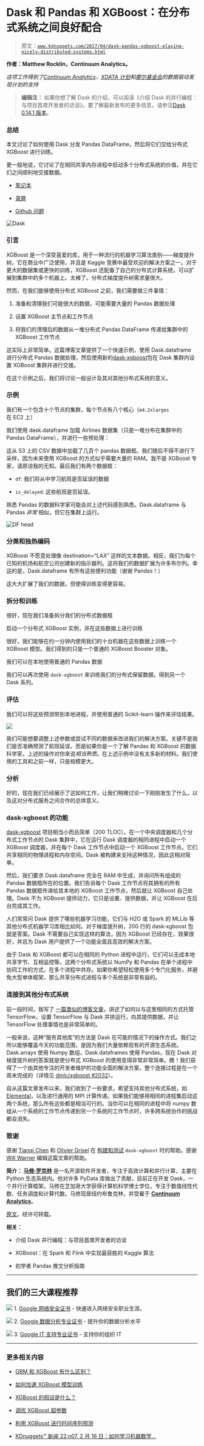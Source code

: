 # Dask 和 Pandas 和 XGBoost：在分布式系统之间良好配合

> 原文：[`www.kdnuggets.com/2017/04/dask-pandas-xgboost-playing-nicely-distributed-systems.html`](https://www.kdnuggets.com/2017/04/dask-pandas-xgboost-playing-nicely-distributed-systems.html)

**作者：Matthew Rocklin，Continuum Analytics。**

*这项工作得到了[Continuum Analytics](http://continuum.io/)、[XDATA 计划](https://www.darpa.mil/program/XDATA)和[摩尔基金会](https://www.moore.org/)的数据驱动发现计划的支持*

> **编辑注：** 如果你想了解 Dask 的介绍，可以阅读《介绍 Dask 的并行编程：与项目首席开发者的访谈》。要了解最新发布的更多信息，请参见[Dask 0.14.1 版本](http://matthewrocklin.com/blog/work/2017/03/23/dask-0.14.1)。

### 总结

本文讨论了如何使用 Dask 分发 Pandas DataFrame，然后将它们交给分布式 XGBoost 进行训练。

更一般地说，它讨论了在相同共享内存进程中启动多个分布式系统的价值，并在它们之间顺利地交接数据。

+   [笔记本](https://gist.github.com/mrocklin/3696fe2398dc7152c66bf593a674e4d9)

+   [录屏](https://youtu.be/Cc4E-PdDSro)

+   [Github 问题](https://github.com/dmlc/xgboost/issues/2032)

![Dask](img/0b8634648f8ce3dace49e6acf212ca23.png)

### 引言

XGBoost 是一个深受喜爱的库，用于一种流行的机器学习算法类别——梯度提升树。它在商业中广泛使用，并且是 Kaggle 竞赛中最受欢迎的解决方案之一。对于更大的数据集或更快的训练，XGBoost 还配备了自己的分布式计算系统，可以扩展到集群中的多个机器上。太棒了。分布式梯度提升树需求量很大。

然而，在我们能够使用分布式 XGBoost 之前，我们需要做三件事情：

1.  准备和清理我们可能很大的数据，可能需要大量的 Pandas 数据处理

1.  设置 XGBoost 主节点和工作节点

1.  将我们的清理后的数据从一堆分布式 Pandas DataFrame 传递给集群中的 XGBoost 工作节点

这实际上非常简单。这篇博客文章提供了一个快速示例，使用 Dask.dataframe 进行分布式 Pandas 数据处理，然后使用新的[dask-xgboost](https://github.com/dask/dask-xgboost)包在 Dask 集群内设置 XGBoost 集群并进行交接。

在这个示例之后，我们将讨论一般设计及其对其他分布式系统的意义。

### 示例

我们有一个包含十个节点的集群，每个节点有八个核心（`m4.2xlarges` 在 EC2 上）

我们使用 dask.dataframe 加载 Airlines 数据集（只是一堆分布在集群中的 Pandas DataFrame），并进行一些预处理：

这从 S3 上的 CSV 数据中加载了几百个 pandas 数据框。我们随后不得不进行下采样，因为未来使用 XGBoost 的方式似乎需要大量的 RAM。我不是 XGBoost 专家，请原谅我的无知。最后我们有两个数据框：

+   `df`: 我们将从中学习航班是否延误的数据

+   `is_delayed`: 这些航班是否延误。

熟悉 Pandas 的数据科学家可能会对上述代码感到熟悉。Dask.dataframe 与 Pandas *非常* 相似，但它在集群上运行。

![DF head](img/bb4d687a932ec89c5649e823836e6425.png)

### 分类和独热编码

XGBoost 不愿意处理像 destination=”LAX” 这样的文本数据。相反，我们为每个已知的机场和航空公司创建新的指示器列。这将我们的数据扩展为许多布尔列。幸运的是，Dask.dataframe 有所有这些便利功能（谢谢 Pandas！）

这大大扩展了我们的数据，但使得训练变得更容易。

### 拆分和训练

很好，现在我们准备拆分我们的分布式数据框

启动一个分布式 XGBoost 实例，并在这些数据上进行训练

很好，我们能够在约一分钟内使用我们的十台机器在这些数据上训练一个 XGBoost 模型。我们得到的只是一个普通的 XGBoost Booster 对象。

我们可以在本地使用普通的 Pandas 数据

我们可以再次使用 `dask-xgboost` 来训练我们的分布式保留数据，得到另一个 Dask 系列。

### 评估

我们可以将这些预测带到本地进程，并使用普通的 Scikit-learn 操作来评估结果。

![](img/e57f05381a23402623b5ec9a7531cee7.png)

我们可能想要调整上述参数或尝试不同的数据来改进我们的解决方案。关键不是我们是否准确预测了航班延误，而是如果你是一个了解 Pandas 和 XGBoost 的数据科学家，上述的操作对你来说*相当熟悉*。在上述示例中没有太多新的材料。我们使用的工具和之前一样，只是规模更大。

### 分析

好的，现在我们已经展示了这如何工作，让我们稍微讨论一下刚刚发生了什么，以及这对分布式服务之间合作的总体意义。

### dask-xgboost 的功能

[dask-xgboost](https://github.com/dask/dask-xgboost) 项目相当小而且简单（200 TLOC）。在一个中央调度器和几个分布式工作节点的 Dask 集群中，它在运行 Dask 调度器的相同进程中启动一个 XGBoost 调度器，并在每个 Dask 工作节点中启动一个 XGBoost 工作节点。它们共享相同的物理进程和内存空间。Dask 被构建来支持这种情况，因此这相对简单。

然后，我们要求 Dask.dataframe 完全在 RAM 中生成，并询问所有组成的 Pandas 数据框所在的位置。我们告诉每个 Dask 工作节点将其拥有的所有 Pandas 数据框传递给其本地的 XGBoost 工作节点，然后就让 XGBoost 自己处理。Dask 不为 XGBoost 提供动力，它只是设置、提供数据，并让 XGBoost 在后台完成其工作。

人们常常问 Dask 提供了哪些机器学习功能，它们与 H2O 或 Spark 的 MLLib 等其他分布式机器学习库相比如何。对于梯度提升树，200 行的 dask-xgboost 包就是答案。Dask 不需要自己实现这样的算法，因为 XGBoost 已经存在，效果很好，并且为 Dask 用户提供了一个功能全面且高效的解决方案。

由于 Dask 和 XGBoost 都可以在相同的 Python 进程中运行，它们可以无成本地共享字节、互相监控等。这两个分布式系统以 NumPy 和 Pandas 在单个进程中协同工作的方式，在多个进程中共存。如果你希望轻松使用多个专门化服务，并避免大型单体框架，那么共享分布式进程与多个系统是非常有益的。

### 连接到其他分布式系统

前一段时间，我写了 [一篇类似的博客文章](http://matthewrocklin.com/blog/work/2017/02/11/dask-tensorflow)，讲述了如何以与这里相同的方式托管 TensorFlow。设置 TensorFlow 与 Dask 并排运行，向其提供数据，并让 TensorFlow 处理事情也是非常简单的。

一般来说，这种“服务其他库”的方法是 Dask 在可能的情况下的操作方式。我们之所以能够覆盖今天的功能范围，是因为我们大量依赖现有的开源生态系统。Dask.arrays 使用 Numpy 数组，Dask.dataframes 使用 Pandas，现在 Dask 对梯度提升树的答案就是使分布式 XGBoost 的使用变得非常非常简单。瞧！我们获得了一个由其他专注的开发者维护的功能全面的解决方案，整个连接过程是在一个周末完成的（详情见 [dmlc/xgboost #2032](https://github.com/dmlc/xgboost/issues/2032)）。

自从这篇文章发布以来，我们收到了一些要求，希望支持其他分布式系统，如 [Elemental](http://libelemental.org/)，以及进行通用的 MPI 计算传递。如果我们能够用相同的进程集启动这两个系统，那么所有这些都是相当可行的。当你可以在相同的进程中将 numpy 数组从一个系统的工作节点传递到另一个系统的工作节点时，许多跨系统协作的挑战都会消失。

### 致谢

感谢 [Tianqi Chen](http://homes.cs.washington.edu/~tqchen/) 和 [Olivier Grisel](http://ogrisel.com/) 在 [构建和测试](https://github.com/dmlc/xgboost/issues/2032) `dask-xgboost` 时的帮助。感谢 [Will Warner](https://github.com/electronwill) 编辑这篇文章的帮助。

**简介： [马修·罗克林](http://matthewrocklin.com/)** 是一名开源软件开发者，专注于高效计算和并行计算，主要在 Python 生态系统内。他对许多 PyData 库做出了贡献，目前正在开发 Dask，一个并行计算框架。马修在芝加哥大学获得计算机科学博士学位，专注于数值线性代数、任务调度和计算代数。马修现居纽约布鲁克林，并受雇于 [**Continuum Analytics**](https://www.continuum.io/)。

[原文](http://matthewrocklin.com/blog/work/2017/03/28/dask-xgboost)。经许可转载。

**相关：**

+   介绍 Dask 并行编程：与项目首席开发者的访谈

+   XGBoost：在 Spark 和 Flink 中实现最获胜的 Kaggle 算法

+   初学者 Pandas 推文分析指南

* * *

## 我们的三大课程推荐

![](img/0244c01ba9267c002ef39d4907e0b8fb.png) 1\. [Google 网络安全证书](https://www.kdnuggets.com/google-cybersecurity) - 快速进入网络安全职业生涯。

![](img/e225c49c3c91745821c8c0368bf04711.png) 2\. [Google 数据分析专业证书](https://www.kdnuggets.com/google-data-analytics) - 提升你的数据分析水平

![](img/0244c01ba9267c002ef39d4907e0b8fb.png) 3\. [Google IT 支持专业证书](https://www.kdnuggets.com/google-itsupport) - 支持你的组织 IT

* * *

### 更多相关内容

+   [GBM 和 XGBoost 有什么区别？](https://www.kdnuggets.com/wtf-is-the-difference-between-gbm-and-xgboost)

+   [如何加速 XGBoost 模型训练](https://www.kdnuggets.com/2021/12/speed-xgboost-model-training.html)

+   [XGBoost 的假设是什么？](https://www.kdnuggets.com/2022/08/assumptions-xgboost.html)

+   [调优 XGBoost 超参数](https://www.kdnuggets.com/2022/08/tuning-xgboost-hyperparameters.html)

+   [利用 XGBoost 进行时间序列预测](https://www.kdnuggets.com/2023/08/leveraging-xgboost-timeseries-forecasting.html)

+   [KDnuggets™ 新闻 22:n07, 2 月 16 日：如何学习机器数学…](https://www.kdnuggets.com/2022/n07.html)
